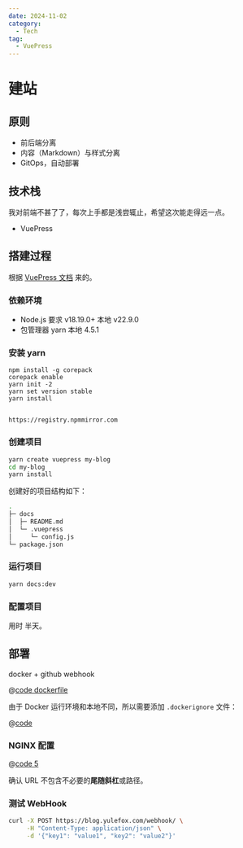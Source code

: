 ```yaml
---
date: 2024-11-02
category:
  - Tech
tag:
  - VuePress
---
```


# 建站



## 原则

- 前后端分离
- 内容（Markdown）与样式分离
- GitOps，自动部署

## 技术栈

我对前端不甚了了，每次上手都是浅尝辄止，希望这次能走得远一点。

- VuePress



## 搭建过程

根据 [VuePress 文档](https://v2.vuepress.vuejs.org/zh/guide/getting-started.html) 来的。

### 依赖环境

- Node.js 要求 v18.19.0+ 本地 v22.9.0
- 包管理器 yarn 本地 4.5.1

### 安装 yarn

```sh{1,4-5}
npm install -g corepack
corepack enable
yarn init -2
yarn set version stable
yarn install


https://registry.npmmirror.com
```

### 创建项目

```sh
yarn create vuepress my-blog
cd my-blog
yarn install
```

创建好的项目结构如下：

```sh
.
├─ docs
│  ├─ README.md
│  └─ .vuepress
│     └─ config.js
└─ package.json
```


### 运行项目

```sh
yarn docs:dev
```

### 配置项目



用时 半天。

## 部署

docker + github webhook



@[code dockerfile](../../Dockerfile)

由于 Docker 运行环境和本地不同，所以需要添加 `.dockerignore` 文件：

@[code](../../.dockerignore)

### NGINX 配置

@[code 5](../../nginx.conf)

确认 URL 不包含不必要的**尾随斜杠**或路径。

### 测试 WebHook

```sh
curl -X POST https://blog.yulefox.com/webhook/ \
     -H "Content-Type: application/json" \
     -d '{"key1": "value1", "key2": "value2"}'
```
